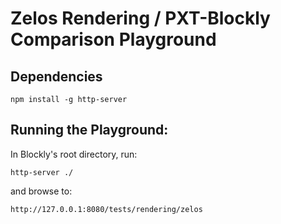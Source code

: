 # Zelos Rendering / PXT-Blockly Comparison Playground

## Dependencies
```
npm install -g http-server
```

## Running the Playground:

In Blockly's root directory, run:
```
http-server ./
```

and browse to:
```
http://127.0.0.1:8080/tests/rendering/zelos
```
